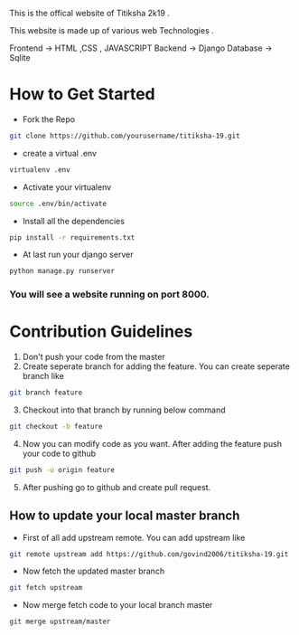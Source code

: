 This is the  offical website of Titiksha 2k19 .

This website is made up of various web Technologies .

Frontend -> HTML ,CSS , JAVASCRIPT
Backend  -> Django
Database -> Sqlite  

# How to Get Started
* Fork the Repo
```bash
git clone https://github.com/yourusername/titiksha-19.git
```
* create a virtual .env
```bash
virtualenv .env
```
* Activate your virtualenv

```bash
source .env/bin/activate
```

* Install all the dependencies

```bash
pip install -r requirements.txt
```

* At last run your django server

```bash
python manage.py runserver
```

### You will see a website running on port 8000.

# Contribution Guidelines
1. Don't push your code from the master
1. Create seperate branch for adding the feature. You can create seperate branch like
```bash
git branch feature
```
3. Checkout into that branch by running below command
```bash
git checkout -b feature
```
4. Now you can modify code as you want. After adding the feature push your code to github
```bash
git push -u origin feature
```
5. After pushing go to github and create pull request.

## How to update your local master branch
* First of all add upstream remote. You can add upstream like
```bash
git remote upstream add https://github.com/govind2006/titiksha-19.git
```
* Now fetch the updated master branch
```bash
git fetch upstream
```
* Now merge fetch code to your local branch master
```bash
git merge upstream/master
```



